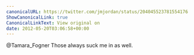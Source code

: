 ```yaml
---
canonicalURL: https://twitter.com/jmjordan/status/204045523781554176
ShowCanonicalLink: true
CanonicalLinkText: View original on
date: 2012-05-20T03:06:58+00:00
---
```

@Tamara_Fogner Those always suck me in as well.